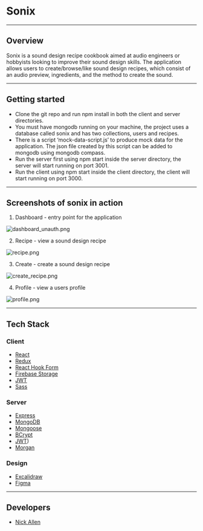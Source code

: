 # Sonix

---

## Overview

Sonix is a sound design recipe cookbook aimed at audio engineers or hobbyists looking to improve their sound design skills.
The application allows users to create/browse/like sound design recipes, which consist of an audio preview, ingredients, and the method to create the sound.

---

## Getting started

- Clone the git repo and run npm install in both the client and server directories.
- You must have mongodb running on your machine, the project uses a database called sonix and has two collections, users and recipes.
- There is a script ‘mock-data-script.js’ to produce mock data for the application. The json file created by this script can be added to mongodb using mongodb compass.
- Run the server first using npm start inside the server directory, the server will start running on port 3001.
- Run the client using npm start inside the client directory, the client will start running on port 3000.

---

## Screenshots of sonix in action

1. Dashboard - entry point for the application

![dashboard_unauth.png](./readme-img/dashboard_unauth.png)

2. Recipe - view a sound design recipe
    
![recipe.png](./readme-img/recipe.png)
    

3. Create - create a sound design recipe
    
![create_recipe.png](./readme-img/create_recipe.png)
    

4. Profile - view a users profile
    
![profile.png](./readme-img/profile.png)
    

---

## Tech Stack
### Client
* [React](https://reactjs.org/) 
* [Redux](https://redux.js.org/) 
* [React Hook Form](https://react-hook-form.com/)
* [Firebase Storage](https://firebase.google.com/docs/storage) 
* [JWT](https://jwt.io/)
* [Sass](https://sass-lang.com/)

### Server
* [Express](https://expressjs.com/)
* [MongoDB](https://www.mongodb.com/)
* [Mongoose](https://mongoosejs.com/)
* [BCrypt](https://github.com/kelektiv/node.bcrypt.js)
* [JWT](https://jwt.io/))
* [Morgan](https://expressjs.com/en/resources/middleware/morgan.html)

### Design
* [Excalidraw](https://excalidraw.com/)
* [Figma](https://www.figma.com/)

---

## Developers
* [Nick Allen](https://github.com/nicallennn)



